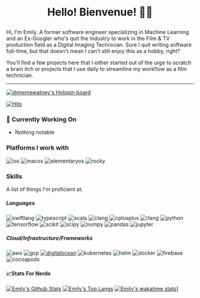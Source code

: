 <div align="center">
  <p>
    <sup>
      <h1> Hello! Bienvenue! 👋🏻
    </sup>
  </p>
</div>
        
Hi, I'm Emily. A former software engineer specializing in Machine Learning and an Ex-Googler who's quit the industry to work in the Film & TV production field as a Digital Imaging Technician. Sure I quit writing software full-time, but that doesn't mean I can't still enjoy this as a hobby, right?

You'll find a few projects here that I either started out of the urge to scratch a brain itch or projects that I use daily to streamline my workflow as a film technician.
<hr />

[![@memewatney's Holopin board](https://holopin.io/api/user/board?user=memewatney)](https://holopin.io/@memewatney)

[![Hits](https://hits.seeyoufarm.com/api/count/incr/badge.svg?url=https%3A%2F%2Fgithub.com%2Femilybelnavis&count_bg=%23CDB6D7&title_bg=%23555555&icon=&icon_color=%23E7E7E7&title=visitors&edge_flat=true)](https://hits.seeyoufarm.com)



### 🔭 Currently Working On
- Nothing notable

### Platforms I work with
![ios](https://img.shields.io/badge/iOS-000000?style=for-the-badge&logo=ios&logoColor=white)
![macos](https://img.shields.io/badge/mac%20os-000000?style=for-the-badge&logo=apple&logoColor=white)
![elementaryos](https://img.shields.io/badge/Elementary%20OS-64BAFF?style=for-the-badge&logo=elementary&logoColor=white)
![rocky](https://img.shields.io/badge/-Rocky_Linux-orange?style=for-the-badge&logo=rocky-linux&logoColor=white&logoSize=auto&label=%20&color=lightblue)

### Skills

A list of things I'm proficient at.

##### Languages

![swiftlang](https://img.shields.io/badge/Swift-FA7343?style=for-the-badge&logo=swift&logoColor=white)
![typescript](https://img.shields.io/badge/TypeScript-007ACC?style=for-the-badge&logo=typescript&logoColor=white)
![scala](https://img.shields.io/badge/-Scala-orange?style=for-the-badge&logo=scala&logoSize=auto&label=%20&color=red)
![clang](https://img.shields.io/badge/C-00599C?style=for-the-badge&logo=c&logoColor=white)
![cplusplus](https://img.shields.io/badge/C%2B%2B-00599C?style=for-the-badge&logo=c%2B%2B&logoColor=white)
![rlang](https://img.shields.io/badge/R-276DC3?style=for-the-badge&logo=r&logoColor=white)
![python](https://img.shields.io/badge/Python-FFD43B?style=for-the-badge&logo=python&logoColor=blue)
![tensorflow](https://img.shields.io/badge/TensorFlow-FF6F00?style=for-the-badge&logo=TensorFlow&logoColor=white)
![scikit](https://img.shields.io/badge/scikit_learn-F7931E?style=for-the-badge&logo=scikit-learn&logoColor=white)
![scipy](https://img.shields.io/badge/SciPy-654FF0?style=for-the-badge&logo=SciPy&logoColor=white)
![numpy](https://img.shields.io/badge/Numpy-777BB4?style=for-the-badge&logo=numpy&logoColor=white)
![pandas](https://img.shields.io/badge/Pandas-2C2D72?style=for-the-badge&logo=pandas&logoColor=white)
![jupyter](https://img.shields.io/badge/Jupyter-F37626.svg?&style=for-the-badge&logo=Jupyter&logoColor=white)

##### Cloud/Infrastructure/Frameworks
![aws](https://img.shields.io/badge/Amazon_AWS-FF9900?style=for-the-badge&logo=amazonaws&logoColor=white)
![gcp](https://img.shields.io/badge/Google_Cloud-4285F4?style=for-the-badge&logo=google-cloud&logoColor=white)
[![digitalocean](https://img.shields.io/badge/Digital_Ocean-0080FF?style=for-the-badge&logo=DigitalOcean&logoColor=white)](https://m.do.co/c/abec6930cf9d)
![kubernetes](https://img.shields.io/badge/Kubernetes-3069DE?style=for-the-badge&logo=kubernetes&logoColor=white)
![helm](https://img.shields.io/badge/Helm-0F1689?style=for-the-badge&logo=Helm&labelColor=0F1689)
![docker](https://img.shields.io/badge/Docker-2CA5E0?style=for-the-badge&logo=docker&logoColor=white)
![firebase](https://img.shields.io/badge/firebase-ffca28?style=for-the-badge&logo=firebase&logoColor=black)
![cocoapods](https://img.shields.io/badge/cocoapods-FA2A02?style=for-the-badge&logo=cocoapods&logoColor=white)

#### 📈Stats For Nerds

[![Emily's Github Stats](https://github-readme-stats.vercel.app/api?username=emilybelnavis&show_icons=true&count_private=true&include_all_commits=true)](https://github.com/anuraghazra/github-readme-stats)
[![Emily's Top Langs](https://github-readme-stats.vercel.app/api/top-langs/?username=emilybelnavis&langs_count=5&layout=compact)](https://github.com/anuraghazra/github-readme-stats)
[![Emily's wakatime stats](https://github-readme-stats.vercel.app/api/wakatime?username=@emilybelnavis&langs_count=5&layout=compact)](https://github.com/anuraghazra/github-readme-stats)]
